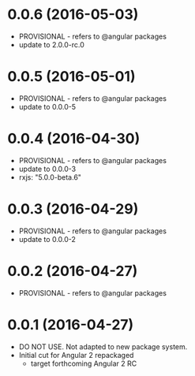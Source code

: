 <a name="0.0.6"></a>
# 0.0.6 (2016-05-03)
* PROVISIONAL - refers to @angular packages
* update to 2.0.0-rc.0

<a name="0.0.5"></a>
# 0.0.5 (2016-05-01)
* PROVISIONAL - refers to @angular packages
* update to 0.0.0-5

<a name="0.0.4"></a>
# 0.0.4 (2016-04-30)
* PROVISIONAL - refers to @angular packages
* update to 0.0.0-3
* rxjs: "5.0.0-beta.6"

<a name="0.0.3"></a>
# 0.0.3 (2016-04-29)
* PROVISIONAL - refers to @angular packages
* update to 0.0.0-2

<a name="0.0.2"></a>
# 0.0.2 (2016-04-27)
* PROVISIONAL - refers to @angular packages

<a name="0.0.1"></a>
# 0.0.1 (2016-04-27)
* DO NOT USE. Not adapted to new package system.
* Initial cut for Angular 2 repackaged
  * target forthcoming Angular 2 RC
